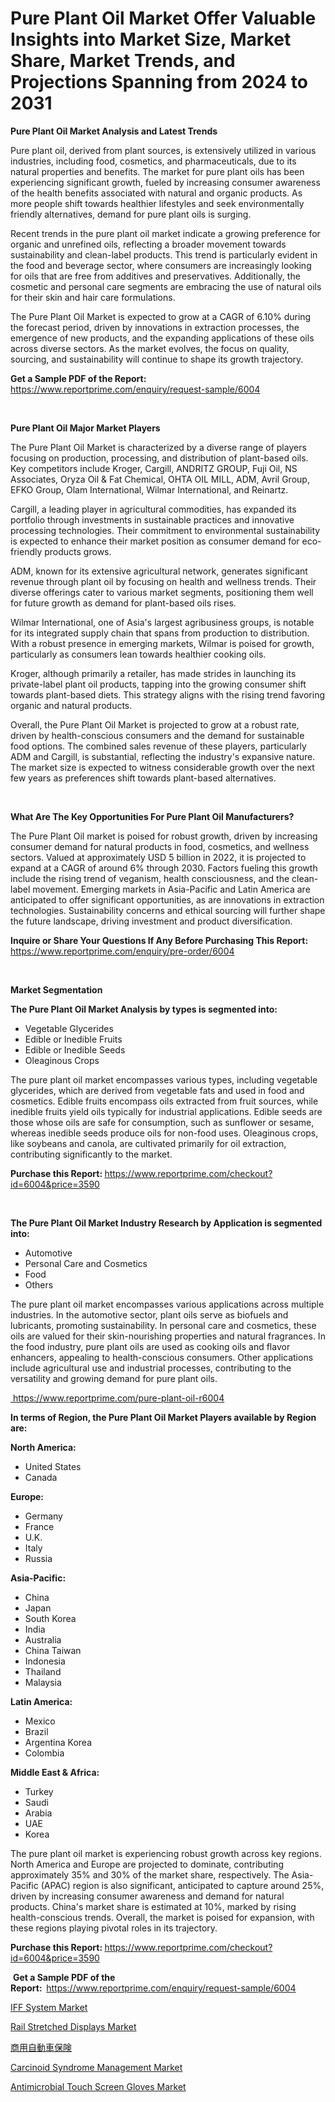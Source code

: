 <p><h1>Pure Plant Oil Market Offer Valuable Insights into Market Size, Market Share, Market Trends, and Projections Spanning from 2024 to 2031</h1></p><p><strong>Pure Plant Oil Market Analysis and Latest Trends</strong></p>
<p><p>Pure plant oil, derived from plant sources, is extensively utilized in various industries, including food, cosmetics, and pharmaceuticals, due to its natural properties and benefits. The market for pure plant oils has been experiencing significant growth, fueled by increasing consumer awareness of the health benefits associated with natural and organic products. As more people shift towards healthier lifestyles and seek environmentally friendly alternatives, demand for pure plant oils is surging.</p><p>Recent trends in the pure plant oil market indicate a growing preference for organic and unrefined oils, reflecting a broader movement towards sustainability and clean-label products. This trend is particularly evident in the food and beverage sector, where consumers are increasingly looking for oils that are free from additives and preservatives. Additionally, the cosmetic and personal care segments are embracing the use of natural oils for their skin and hair care formulations.</p><p>The Pure Plant Oil Market is expected to grow at a CAGR of 6.10% during the forecast period, driven by innovations in extraction processes, the emergence of new products, and the expanding applications of these oils across diverse sectors. As the market evolves, the focus on quality, sourcing, and sustainability will continue to shape its growth trajectory.</p></p>
<p><strong>Get a Sample PDF of the Report:&nbsp;</strong> <a href="https://www.reportprime.com/enquiry/request-sample/6004">https://www.reportprime.com/enquiry/request-sample/6004</a></p>
<p>&nbsp;</p>
<p><strong>Pure Plant Oil Major Market Players</strong></p>
<p><p>The Pure Plant Oil Market is characterized by a diverse range of players focusing on production, processing, and distribution of plant-based oils. Key competitors include Kroger, Cargill, ANDRITZ GROUP, Fuji Oil, NS Associates, Oryza Oil & Fat Chemical, OHTA OIL MILL, ADM, Avril Group, EFKO Group, Olam International, Wilmar International, and Reinartz.</p><p>Cargill, a leading player in agricultural commodities, has expanded its portfolio through investments in sustainable practices and innovative processing technologies. Their commitment to environmental sustainability is expected to enhance their market position as consumer demand for eco-friendly products grows.</p><p>ADM, known for its extensive agricultural network, generates significant revenue through plant oil by focusing on health and wellness trends. Their diverse offerings cater to various market segments, positioning them well for future growth as demand for plant-based oils rises.</p><p>Wilmar International, one of Asia's largest agribusiness groups, is notable for its integrated supply chain that spans from production to distribution. With a robust presence in emerging markets, Wilmar is poised for growth, particularly as consumers lean towards healthier cooking oils.</p><p>Kroger, although primarily a retailer, has made strides in launching its private-label plant oil products, tapping into the growing consumer shift towards plant-based diets. This strategy aligns with the rising trend favoring organic and natural products.</p><p>Overall, the Pure Plant Oil Market is projected to grow at a robust rate, driven by health-conscious consumers and the demand for sustainable food options. The combined sales revenue of these players, particularly ADM and Cargill, is substantial, reflecting the industry's expansive nature. The market size is expected to witness considerable growth over the next few years as preferences shift towards plant-based alternatives.</p></p>
<p>&nbsp;</p>
<p><strong>What Are The Key Opportunities For Pure Plant Oil Manufacturers?</strong></p>
<p><p>The Pure Plant Oil market is poised for robust growth, driven by increasing consumer demand for natural products in food, cosmetics, and wellness sectors. Valued at approximately USD 5 billion in 2022, it is projected to expand at a CAGR of around 6% through 2030. Factors fueling this growth include the rising trend of veganism, health consciousness, and the clean-label movement. Emerging markets in Asia-Pacific and Latin America are anticipated to offer significant opportunities, as are innovations in extraction technologies. Sustainability concerns and ethical sourcing will further shape the future landscape, driving investment and product diversification.</p></p>
<p><strong>Inquire or Share Your Questions If Any Before Purchasing This Report:</strong> <a href="https://www.reportprime.com/enquiry/pre-order/6004">https://www.reportprime.com/enquiry/pre-order/6004</a></p>
<p>&nbsp;</p>
<p><strong>Market Segmentation</strong></p>
<p><strong>The Pure Plant Oil Market Analysis by types is segmented into:</strong></p>
<p><ul><li>Vegetable Glycerides</li><li>Edible or Inedible Fruits</li><li>Edible or Inedible Seeds</li><li>Oleaginous Crops</li></ul></p>
<p><p>The pure plant oil market encompasses various types, including vegetable glycerides, which are derived from vegetable fats and used in food and cosmetics. Edible fruits encompass oils extracted from fruit sources, while inedible fruits yield oils typically for industrial applications. Edible seeds are those whose oils are safe for consumption, such as sunflower or sesame, whereas inedible seeds produce oils for non-food uses. Oleaginous crops, like soybeans and canola, are cultivated primarily for oil extraction, contributing significantly to the market.</p></p>
<p><strong>Purchase this Report:&nbsp;</strong><a href="https://www.reportprime.com/checkout?id=6004&price=3590">https://www.reportprime.com/checkout?id=6004&price=3590</a></p>
<p>&nbsp;</p>
<p><strong>The Pure Plant Oil Market Industry Research by Application is segmented into:</strong></p>
<p><ul><li>Automotive</li><li>Personal Care and Cosmetics</li><li>Food</li><li>Others</li></ul></p>
<p><p>The pure plant oil market encompasses various applications across multiple industries. In the automotive sector, plant oils serve as biofuels and lubricants, promoting sustainability. In personal care and cosmetics, these oils are valued for their skin-nourishing properties and natural fragrances. In the food industry, pure plant oils are used as cooking oils and flavor enhancers, appealing to health-conscious consumers. Other applications include agricultural use and industrial processes, contributing to the versatility and growing demand for pure plant oils.</p></p>
<p><a href="https://www.reportprime.com/pure-plant-oil-r6004">&nbsp;https://www.reportprime.com/pure-plant-oil-r6004</a></p>
<p><strong>In terms of Region, the Pure Plant Oil Market Players available by Region are:</strong></p>
<p>
    <p> <strong> North America: </strong>
        <ul>
            <li>United States</li>
            <li>Canada</li>
        </ul>
        </p> 
    <p> <strong> Europe: </strong>
        <ul>
            <li>Germany</li>
            <li>France</li>
            <li>U.K.</li>
            <li>Italy</li>
            <li>Russia</li>
        </ul>
        </p> 
    <p> <strong> Asia-Pacific: </strong>
        <ul>
            <li>China</li>
            <li>Japan</li>
            <li>South Korea</li>
            <li>India</li>
            <li>Australia</li>
            <li>China Taiwan</li>
            <li>Indonesia</li>
            <li>Thailand</li>
            <li>Malaysia</li>
        </ul>
        </p> 
    <p> <strong> Latin America: </strong>
        <ul>
            <li>Mexico</li>
            <li>Brazil</li>
            <li>Argentina Korea</li>
            <li>Colombia</li>
        </ul>
        </p> 
    <p> <strong> Middle East & Africa: </strong>
        <ul>
            <li>Turkey</li>
            <li>Saudi</li>
            <li>Arabia</li>
            <li>UAE</li>
            <li>Korea</li>
        </ul>
    </p>
    </p>
<p><p>The pure plant oil market is experiencing robust growth across key regions. North America and Europe are projected to dominate, contributing approximately 35% and 30% of the market share, respectively. The Asia-Pacific (APAC) region is also significant, anticipated to capture around 25%, driven by increasing consumer awareness and demand for natural products. China's market share is estimated at 10%, marked by rising health-conscious trends. Overall, the market is poised for expansion, with these regions playing pivotal roles in its trajectory.</p></p>
<p><strong>Purchase this Report: </strong><a href="https://www.reportprime.com/checkout?id=6004&price=3590">https://www.reportprime.com/checkout?id=6004&price=3590</a></p>
<p>&nbsp;<strong>Get a Sample PDF of the Report:&nbsp;&nbsp;</strong><a href="https://www.reportprime.com/enquiry/request-sample/6004">https://www.reportprime.com/enquiry/request-sample/6004</a></p>
<p><strong></strong></p>
<p><p><a href="https://www.linkedin.com/pulse/global-iff-system-market-trends-innovations-forward-looking-analysis-aeyzc?trackingId=mUZSituPRS2IcKxaJRGgPg%3D%3D">IFF System Market</a></p><p><a href="https://issuu.com/reportprime-2/docs/rail-stretched-displays-market-size_bf0946cfc3ba13">Rail Stretched Displays Market</a></p><p><a href="https://medium.com/@jolyongue8huy/%E3%82%B0%E3%83%AD%E3%83%BC%E3%83%90%E3%83%AB%E5%95%86%E6%A5%AD%E8%87%AA%E5%8B%95%E8%BB%8A%E3%83%95%E3%83%AA%E3%83%BC%E3%83%88%E4%BF%9D%E9%99%BA%E5%B8%82%E5%A0%B4%E3%81%AE%E5%8C%85%E6%8B%AC%E7%9A%84%E5%88%86%E6%9E%90-%E6%88%90%E9%95%B7%E3%83%88%E3%83%AC%E3%83%B3%E3%83%89%E3%81%A8%E5%B8%82%E5%A0%B4%E4%BA%88%E6%B8%AC-2024-2031-c22ddc5fdcbc">商用自動車保険</a></p><p><a href="https://medium.com/@carolineparks3691/booming-carcinoid-syndrome-management-market-sector-market-analysis-and-growth-projections-till-0c4af590827d">Carcinoid Syndrome Management Market</a></p><p><a href="https://issuu.com/reportprime-2/docs/antimicrobial-touch-screen-gloves-m_669419ff0ae50e">Antimicrobial Touch Screen Gloves Market</a></p></p>